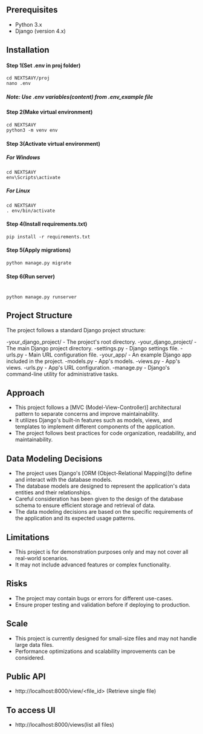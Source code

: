 ## Prerequisites

- Python 3.x
- Django (version 4.x)

## Installation
#### Step 1(Set .env in proj folder)
```
cd NEXTSAVY/proj
nano .env
```
##### Note: Use .env variables(content) from .env_example file
#### Step 2(Make virtual environment)
```
cd NEXTSAVY
python3 -m venv env
```
#### Step 3(Activate virtual environment)
##### For Windows
```
cd NEXTSAVY
env\Scripts\activate
```
##### For Linux
```
cd NEXTSAVY
. env/bin/activate
```
#### Step 4(Install requirements.txt)
```
pip install -r requirements.txt
```
#### Step 5(Apply migrations)
```
python manage.py migrate
```
#### Step 6(Run server)
#
```
python manage.py runserver
```
## Project Structure

The project follows a standard Django project structure:

  -your_django_project/ - The project's root directory.
      -your_django_project/ - The main Django project directory.
        -settings.py - Django settings file.
        -urls.py - Main URL configuration file.
      -your_app/ - An example Django app included in the project.
        -models.py - App's models.
        -views.py - App's views.
        -urls.py - App's URL configuration.
      -manage.py - Django's command-line utility for administrative tasks.

## Approach

- This project follows a [MVC (Model-View-Controller)] architectural pattern to separate concerns and improve maintainability.
- It utilizes Django's built-in features such as models, views, and templates to implement different components of the application.
- The project follows best practices for code organization, readability, and maintainability.

## Data Modeling Decisions

- The project uses Django's [ORM (Object-Relational Mapping)]to define and interact with the database models.
- The database models are designed to represent the application's data entities and their relationships.
- Careful consideration has been given to the design of the database schema to ensure efficient storage and retrieval of data.
- The data modeling decisions are based on the specific requirements of the application and its expected usage patterns.


## Limitations

- This project is for demonstration purposes only and may not cover all real-world scenarios.
- It may not include advanced features or complex functionality.

## Risks

- The project may contain bugs or errors for different use-cases.
- Ensure proper testing and validation before if deploying to production.

## Scale

- This project is currently designed for small-size files and may not handle large data files.
- Performance optimizations and scalability improvements can be considered.

## Public API

- http://localhost:8000/view/<file_id> (Retrieve single file)

## To access UI

- http://localhost:8000/views(list all files)

